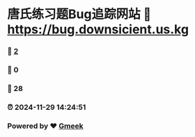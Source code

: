 # 唐氏练习题Bug追踪网站 :link: https://bug.downsicient.us.kg 
### :page_facing_up: [2](https://bug.downsicient.us.kg/tag.html) 
### :speech_balloon: 0 
### :hibiscus: 28 
### :alarm_clock: 2024-11-29 14:24:51 
### Powered by :heart: [Gmeek](https://github.com/Meekdai/Gmeek)
